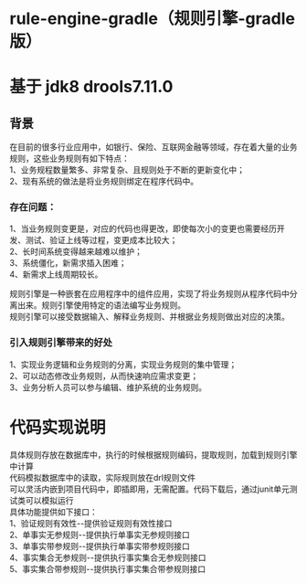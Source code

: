 # rule-engine-gradle（规则引擎-gradle版）
# 基于 jdk8  drools7.11.0
## 背景 
在目前的很多行业应用中，如银行、保险、互联网金融等领域，存在着大量的业务规则，这些业务规则有如下特点：  
1、业务规程数量繁多、非常复杂、且规则处于不断的更新变化中；  
2、现有系统的做法是将业务规则绑定在程序代码中。  

### 存在问题：
1、当业务规则变更是，对应的代码也得更改，即使每次小的变更也需要经历开发、测试、验证上线等过程，变更成本比较大；  
2、长时间系统变得越来越难以维护；  
3、系统僵化，新需求插入困难；  
4、新需求上线周期较长。  

规则引擎是一种嵌套在应用程序中的组件应用，实现了将业务规则从程序代码中分离出来。规则引擎使用特定的语法编写业务规则。  
规则引擎可以接受数据输入、解释业务规则、并根据业务规则做出对应的决策。
 

### 引入规则引擎带来的好处
1、实现业务逻辑和业务规则的分离，实现业务规则的集中管理；  
2、可以动态修改业务规则，从而快速响应需求变更；  
3、业务分析人员可以参与编辑、维护系统的业务规则。  


# 代码实现说明 
具体规则存放在数据库中，执行的时候根据规则编码，提取规则，加载到规则引擎中计算  
代码模拟数据库中的读取，实际规则放在drl规则文件   
可以灵活内嵌到项目代码中，即插即用，无需配置。代码下载后，通过junit单元测试类可以模拟运行  
具体功能提供如下接口：  
1、验证规则有效性--提供验证规则有效性接口  
2、单事实无参规则--提供执行单事实无参规则接口  
3、单事实带参规则--提供执行单事实带参规则接口  
4、事实集合无参规则--提供执行事实集合无参规则接口  
5、事实集合带参规则--提供执行事实集合带参规则接口  



